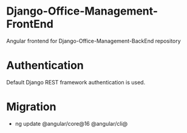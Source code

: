 # Django-Office-Management-FrontEnd

Angular frontend for Django-Office-Management-BackEnd repository

# Authentication

Default Django REST framework authentication is used.

# Migration

- ng update @angular/core@16 @angular/cli@<major-version>
